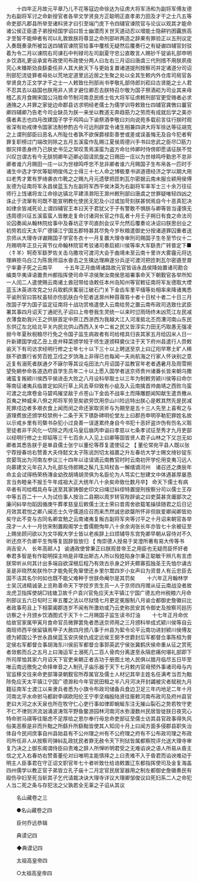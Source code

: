 <!-- { "loadSidebar": true } -->
　　十四年正月故元平章乃儿不花等寇边命徐达为征虏大将军汤和为副将军傅友德为右副将军讨之命新授官者各举文学贤良方正聪明正直孝弟力田及才干之士凡五等命吏部凡郡县所举至诸科贤才曰引至端门庑下令四辅官谏院官与论议以观其才能命诸公侯正臣遣子弟授经国学诏曰哲士幽潜而关世天道动忍以增能士隐耕钓困覊旅高才至智不能伸者有司以礼敦致朕将尊显之命刑部听两造之辞果有罪验正以五刑议定入奏既奏录所被旨送四辅官谏院官给事中覆核无疑然后覆奏行之有疑谳四辅官封驳着为令二月以谏院右司谏石中判禄司左司副夏守忠公直敢言人赐钞千锭谕礼部申明乡饮酒礼更设承宣布政使司布政使分两人曰左右三月诏曰唐虞三代刑措不用朕夙夜究心未臻斯効良繇委任非人其大赦天下与更始复置诸道提刑按察司并定诸道分司诏刑部犯流徒罪者毋处以荒地定道里远近居之生聚之处以全其生敕内外仓库司局官各举贤良方正文学才干之士一人敕致仕刑部尚书李敬礼部侍郎刘崧曰古贤能之士人君不忍其去以益国也朕用非人贤才避位卿忍去朕特召尔敬为国子祭酒崧为司业其来毋稽乙亥月食赐宋国公冯胜命节制河南息民练士佐大将军征虏敕刑部官更受赂者必求通赂之人并罪之家徙边命郡县访求明经老儒士为儒学训导敕致仕四辅官龚斆曰曩官卿四辅卿乃告老今司业缺员为朕一来坐以教道无奔趋筋力之劳而有成就后学之美亦儒者素志也四月改建国子学于鸡鸣山下谕祭酒李敬曰刘向说苑多载前言往行朕时观省深有劝戒律令国家法制参酌古今可远刑辟宜令诸生相兼四讲大将军徐达等征胡克之上谓刑部臣曰恶名人所耻仕者孰不欲保爵禄彰善誉或差或误虽悔无及自今犯者宥罪复职榜过门端改则除之五月五溪蛮作乱赐江夏侯周德兴手书曰忠武之臣尽□筋力御灾捍患身终乃己朕史书见之常叹羡焉溪蛮为盗方命壮帅卿时侍傍即愿请征朕不觉兴叹岂谓古有今无朕悯卿年迈卿必固请凯旋之日赐田一庄以为世禄鸣呼勤忠不怠非卿者谁六月赐田一庄一以为世禄鸣呼忠不怠非卿者谁六月赐国子生布帛各一匹时于诸生中选才学优等聪明俊伟之士得三十七人命之博极羣书讲道德经济之学以期大用曰老秀才累有罗绮袭衣巾靴之之赐九月元遗孽把匝刺瓦尔密据云南未服佥颍用侯傅友德为征南将军永昌侯蓝玉为左副将军西平侯沐英为右副将军率军士三十余万往征师行上饯诸将龙江命徐达镇北平建涤滁阳王滁州敕刑部曰唐虞之世罪疑唯轻四凶之诛止于流窜有司既不能宣明教化使民无犯及小过或加苛刻朕甚悯焉自今十恶真犯决如律余皆减死论上谓四辅官王本曰天于君犹父于子有警敢不惧朕与卿等皆当谨慎无违周德兴征五溪蛮蛮人皆散走复命讨诸洞长官之作乱者十月壬子朔日有食之命法司论囚奏闻从翰林院给事中及春坊正字司直剆会议平允然后覆奏论决诏曰朕思创业之初劳若应天太平广德镇江宁国五郡特甚其尽免今岁秋粮遣御史分按诸道罪囚重者送京师从大理寺详谳赐国子学官冬衣十一月复置大理寺审刑司赐国子生冬至节仪十二月赐明年正旦元宵节仪命翰林院官考驳诸司奏启颍川侯等率大军繇贵广转普定下■〈牜羊〉牱奇军繇罗佐关击乌撒攻可渡河大会于曲靖未至云南十里许大雾霾元将达理麻拒乌白江为陈我师泅水奋击之生擒达理麻遂分兵逆可渡河把匝刺瓦尔密遁至普宁率妻子死之云南平 
　　十五年正月曲靖诸路故元官皆诣永昌侯降始置诸司勘合编类华夷译语置贵州都指挥使司命平凉侯聚汝南侯思祖署事命天下朝觐官各举所知一人闰二人遣使赐云南诸土酋冠带给诰敕任本州岛知州等官敕征南将军友德取大堙蓝玉沐英进攻克之分兵取鹤庆畧丽江破石门关下金齿车里平缅等处相率来降诸夷悉平谕刑官曰笞杖虽轻亦伤肌肤白今犯者送滁州种苜蓿笞十者十日杖十者二十日三月改国子学为国子监定征南将十战功赏格遣使入云南给劳之置云南布政司选致仕武臣署其事四月诏天丁通祀孔子诏曰上帝卷我生灵统一以来时愆雨旸终未凶荒江左民减衣薄食助我兴王之供朕首定中原江西浙西为我越大江入河淮抵北丕而漕河南山东民东供辽左北给北平关内民北供山西西入关中二省之民又皆淳实力田无巧取愚无强凌弱今年夏秋税粮尽行免之令国子监生病故者有司给棺具归丧其家五月给囚米人日一升新建国学成乙丑上皮弁释菜颁学规于师生遂颁释奠仪注于天下府州县遣行人赍敕谕天下有司访求经明行修之士年七十以下三十以上聘送至京上曰辽阳早寒土旷人稀朕不欲置行省劳百姓卫戍之岁饷海上非得已也每闻一夫尚航海之行家人怀诀别之意近复有溺死者朕通夕不寐尔等其议屯田法六月诏国子监教官年老者遇暑月及雨雪朔望免朝参命各道选府县学生员年二十以上愿入国学者送京师贵州诸番长皆来朝乌撒诸蛮复叛颍川侯西平侯进击大败之八月设科举取士以三年为制敕劳颍川侯等曰命尔等南征诸夷兵临普定如风行草上风去草仰致有小疵及入云南擒首帅曲靖之西败乌蛮可渡之北席卷金马碧鸡摧坚敌于点苍山下金齿不战率土而降雕题闻知献生遣贡檄从百夷之种威来八佾之邦将军劳至矣欲劳饮用奈山川险远特出朕心是敕其然先是民减死罪戍边者多艰衣食上闻而闵之命还家取资斧与为期至是五十三人先至上喜宥之与道理费放还颁学校禁例十二条于天下镌卧碑明伦堂左上曰郡邑申明亭勒犯罪姓名故以示戒乡里有司槩书杂犯小过良善一误遂累终身自今书犯十恶奸盗诈伪有伤名义赃至徒者非干风化一切除之丙戌马皇后崩丙申谥曰孝慈以七条孝试征至秀才九月吏部以经明行修之士郑韬等三千七百余人入见上曰卿等固皆贤人君子山林之下又岂无如卿者其悉告朕于是单县儒士张宁以董伦等荐复遣使征之 【 董伦常宛平县人既以张宁荐授春坊右赞善大夫侍懿文太子陈说剀切太祖嘉之升左春坊大学士赐文绮钞锭东宫晏驾出为河南左参议三十四年以诖误谪云南教官时时云南初开学伦用变夷习远人向慕建文元年召入为礼部左侍郎赐之髹几玉鸠杖各一解缙谪河州　诸召还之庚辰年命主会试得杨荣杨漙金幼孜胡靖胡濙俱为名臣伦为人笃实仁恕建文中体遇甚厚屡恳言当务睦亲不报壬午年成祖大正大统年八十余矣命致仕数月卒】 命天下儒士有病卒者有司给槥具舟车送至其家铸御史印文曰绳愆紏缪特置提刑按察分司以儒士王存中等五百二十一人为试俭事人按治二县期以周岁转官陛辞谕之曰吏莫甚贪庸鄙次之廉问紏举勿蹈因循庚午葬孝慈皇后敕儒士沈士荣曰昔周舍欲载笔操牍随君之后日记月效其君悦之卿八闽志士久守儒道应召而来杰然诚忠欲罄所怀非但朕爱卿闻卿皆劝矣守此不变与古同名卿宜勉之云南诸夷复叛古副将军央等讨平之十月诏来朝官各举茂才一人十一月仿宋制置殿阁学士耆儒鲍恂年八十余余询张长年亦皆七十余被征至上赐坐顾问欲以为文华殿大学士皆以老疾辞上曰烦辅导东宫免卿早朝从容侍对不久听还庶不负卿平生恂等复固辞皆放归 【 恂崇德人授易于吴澄所著有易大传等书　询吉安人　长年高邮人】 谕通政使曾秉正曰朕观昔帝王之用臣也无疑而臣怀奸者奉君多智是有作聪明探主响是非喋出斯古人所以殁姓陷身尔秉正聪敏干辨凡有言虑朕常听从何其计出多端自欲深根后程乃有效古杀身之奸夫鳏寡孤独圣王先恤尔诵古圣是非晓然矣朕怜尔才能免死免窜使还乡里尔鬻四岁小女声曰为资昔人有云忠臣去国不洁其名尔何如也既不能父难种于世朕命阉尔是其罚矣 
　　十六年正月翰林学士吴沉进精诚录上览称善命天下学挍岁贡生员一人于京师四月赠从征云南战没者故龙虎卫指挥使胡□钱塘卫故千户袁兴官免应天太平镇江宁国广德五府州税粮六月命刑部议五六日旬时三审五覆之法以尽狱情七月更定冕服制八月谕佥都御史詹徽曰比者政事苟且上下相蒙阖郡连岁不闻有所激劝或乃云吏称民安其令御史及按察司廵历访察之十月颁乡饮酒图式于天下十二月赐国子监生读书灯油 
　　十七年正月命优给故官家属甲寅月食命官员微罪罢免者悉送京师用之三月颁科举成式颍川侯等自云南班师西平侯留镇焉甲子大赦四月颁八事于州县为絜令论平云南功进封颍川侯傅友德为颍国公予世永昌侯蓝玉安庆侯仇成定远侯王弼予世爵封后军都督佥事陈桓为普定侯右军都督佥事胡海东川侯前军都督佥事郭英武宁侯张冀鹤庆侯命重从征之赏死者敛骸而丘之五月上曰海运军士溺死几二百人骨肉分离遂至永隔悲痛何堪礼部即下所司厚恤其家六月诏天下官吏来朝正者吉功于册图土地人民俱以腊月临尽五日毕至唯云南远徼免之命择审音之人制孔子庙乐器于天下七月敕内官毋预外事诸司毋与内官监移文往来命吏部簿录朝觐官所荐属官及儒士人材记其举主姓名任满考当否为黜陟免应天太平镇江宁国广德滁和今年官民田租之半八月河决开封蠲被灾者赋税九月籍征南军士渡江以来隶兵者悉为小旗令布政司储备兵食边卫足三年内地足二年十月河南北平水命驸马都尉李祺欧阳伦王宁李坚梅殷陆贤往赈敕河南布政司及府州县官吏曰大河之水天泉也所在牧守仁心吏行事如律即蜿蜒东注无摧山裂石之势若牧守吏不仁不律则洪流汹涌波涛驾平野鱼鳖游园林河南河水弥漫数州民居皆徙朕日夜究心特命驸马祺等往赈虑不足厚给之恩尔奉行毋怠命吏部征至儒士访其县官政事得失风俗美恶察是非而升黜之所繇升所繇黜皆使其人知闰十月上曰闻方面多侵郡县职失治体自今民间庶事自州县始县有不公州理之州有不公府理之府有不公布政司理之布政司所任非人从按察司弹紏乱政扰民者罪无赦令天下刑狱皆属都察院评允送大理寺审复乃决之上御东阁谓侍臣曰责难之辞人所惮听明君受之无难谄谀之语人所易从昏主信之尤入右春坊右赞善董伦对曰唯明主能慎择之上曰责难不入于昏君而谄谀难动于明主人臣事君在守正诏文职官年七十者听致仕给诰敕置辽东都指挥使司及金复海盖四州儒学以教正官子弟皆立孔子庙十二月定官民居室器用之制左都御史詹徽奏民有殴伤孕妇至死当斩其子乞代请裁决诀大理寺详议大理卿邹俊议曰死妇系二人之命犯人当二死之条与存犯法之父孰若全无辜之子诏从其议 

　　名山藏卷之三 

　　●名山藏卷之四 

　　臣何乔远恭辑 

　　典谟记四 

　　◆典谟记四 

　　太祖高皇帝四 

　　○太祖高皇帝四 

